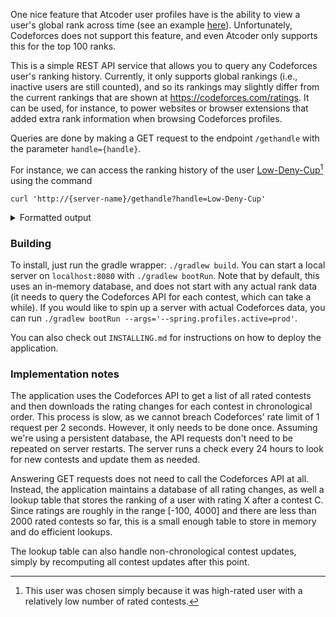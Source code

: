 One nice feature that Atcoder user profiles have is the ability to view a user's global rank across time (see an example [here](https://atcoder.jp/users/ksun48?graph=rank)).
Unfortunately, Codeforces does not support this feature, and even Atcoder only supports this for the top 100 ranks.

This is a simple REST API service that allows you to query any Codeforces user's ranking history.
Currently, it only supports global rankings (i.e., inactive users are still counted), and so its rankings may slightly differ from the current rankings that are shown at https://codeforces.com/ratings.
It can be used, for instance, to power websites or browser extensions that added extra rank information when browsing Codeforces profiles.

Queries are done by making a GET request to the endpoint `/gethandle` with the parameter `handle={handle}`.

For instance, we can access the ranking history of the user [Low-Deny-Cup](https://codeforces.com/profile/Low-Deny-Cup)[^1] using the command

```
curl 'http://{server-name}/gethandle?handle=Low-Deny-Cup'
```

[^1]: This user was chosen simply because it was high-rated user with a relatively low number of rated contests.

<details>
  <summary>Formatted output</summary>

  ```json
  [
  {
    "contest" : {
      "id" : 1821,
      "startTime" : 1682001300
    },
    "rank" : 335577,
    "rating" : 989
  },
  {
    "contest" : {
      "id" : 1822,
      "startTime" : 1682346900
    },
    "rank" : 67930,
    "rating" : 1576
  },
  {
    "contest" : {
      "id" : 1823,
      "startTime" : 1682606100
    },
    "rank" : 11201,
    "rating" : 2068
  },
  {
    "contest" : {
      "id" : 1826,
      "startTime" : 1683297300
    },
    "rank" : 6009,
    "rating" : 2174
  },
  {
    "contest" : {
      "id" : 1824,
      "startTime" : 1683547500
    },
    "rank" : 2126,
    "rating" : 2373
  },
  {
    "contest" : {
      "id" : 1827,
      "startTime" : 1684074900
    },
    "rank" : 503,
    "rating" : 2656
  },
  {
    "contest" : {
      "id" : 1830,
      "startTime" : 1685284500
    },
    "rank" : 528,
    "rating" : 2650
  },
  {
    "contest" : {
      "id" : 1835,
      "startTime" : 1687098900
    },
    "rank" : 215,
    "rating" : 2837
  },
  {
    "contest" : {
      "id" : 1842,
      "startTime" : 1687615500
    },
    "rank" : 227,
    "rating" : 2820
  },
  {
    "contest" : {
      "id" : 1844,
      "startTime" : 1689086100
    },
    "rank" : 197,
    "rating" : 2856
  },
  {
    "contest" : {
      "id" : 1852,
      "startTime" : 1690122900
    },
    "rank" : 129,
    "rating" : 2965
  },
  {
    "contest" : {
      "id" : 1854,
      "startTime" : 1690641300
    },
    "rank" : 142,
    "rating" : 2944
  },
  {
    "contest" : {
      "id" : 1863,
      "startTime" : 1693406100
    },
    "rank" : 167,
    "rating" : 2913
  },
  {
    "contest" : {
      "id" : 1868,
      "startTime" : 1694354700
    },
    "rank" : 125,
    "rating" : 2996
  },
  {
    "contest" : {
      "id" : 1870,
      "startTime" : 1695047700
    },
    "rank" : 74,
    "rating" : 3079
  },
  {
    "contest" : {
      "id" : 1898,
      "startTime" : 1700404500
    },
    "rank" : 66,
    "rating" : 3079
  }
]
  ```

</details>

### Building

To install, just run the gradle wrapper: `./gradlew build`.
You can start a local server on `localhost:8080` with `./gradlew bootRun`. Note that by default, this uses an in-memory database, and does not start with any actual rank data (it needs to query the Codeforces API for each contest, which can take a while).
If you would like to spin up a server with actual Codeforces data, you can run `./gradlew bootRun --args='--spring.profiles.active=prod'`.

You can also check out `INSTALLING.md` for instructions on how to deploy the application.

### Implementation notes

The application uses the Codeforces API to get a list of all rated contests and then downloads the rating changes for each contest in chronological order. This process is slow, as we cannot breach Codeforces' rate limit of 1 request per 2 seconds.
However, it only needs to be done once.
Assuming we're using a persistent database, the API requests don't need to be repeated on server restarts.
The server runs a check every 24 hours to look for new contests and update them as needed.

Answering GET requests does not need to call the Codeforces API at all.
Instead, the application maintains a database of all rating changes, as well a lookup table that stores the ranking of a user with rating X after a contest C.
Since ratings are roughly in the range [-100, 4000] and there are less than 2000 rated contests so far, this is a small enough table to store in memory and do efficient lookups.

The lookup table can also handle non-chronological contest updates, simply by recomputing all contest updates after this point.